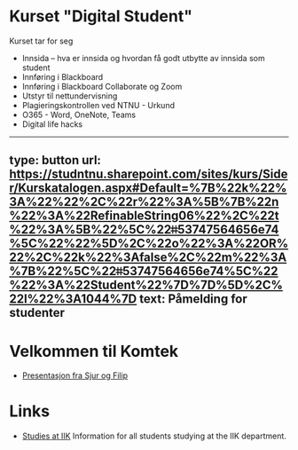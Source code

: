 

# Kurset "Digital Student"

Kurset tar for seg

* Innsida – hva er innsida og hvordan få godt utbytte av innsida som student  
* Innføring i Blackboard
* Innføring i Blackboard Collaborate og Zoom
* Utstyr til nettundervisning
* Plagieringskontrollen ved NTNU - Urkund
* O365 - Word, OneNote, Teams
* Digital life hacks


---
type: button
url: https://studntnu.sharepoint.com/sites/kurs/Sider/Kurskatalogen.aspx#Default=%7B%22k%22%3A%22%22%2C%22r%22%3A%5B%7B%22n%22%3A%22RefinableString06%22%2C%22t%22%3A%5B%22%5C%22ǂǂ53747564656e74%5C%22%22%5D%2C%22o%22%3A%22OR%22%2C%22k%22%3Afalse%2C%22m%22%3A%7B%22%5C%22ǂǂ53747564656e74%5C%22%22%3A%22Student%22%7D%7D%5D%2C%22l%22%3A1044%7D
text: Påmelding for studenter
---


# Velkommen til Komtek

* [Presentasjon fra Sjur og Filip](material/velkommen-til-komtek.pdf)


# Links

* [Studies at IIK](https://innsida.ntnu.no/wiki/-/wiki/English/Studies+at+IIK) Information for all students studying at the IIK department.